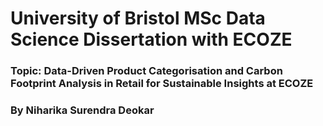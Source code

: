 # University of Bristol MSc Data Science Dissertation with ECOZE
### Topic: Data-Driven Product Categorisation and Carbon Footprint Analysis in Retail for Sustainable Insights at ECOZE

### By Niharika Surendra Deokar

